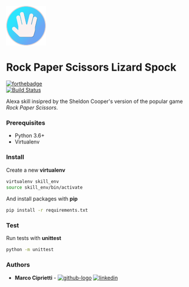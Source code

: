 [![rpsls](assets/icon_108_A2Z.png)]()
# Rock Paper Scissors Lizard Spock
[![forthebadge](https://forthebadge.com/images/badges/made-with-python.svg)](https://forthebadge.com)  
[![Build Status](https://travis-ci.org/bishop14/rock-paper-scissors-lizard-spock.svg?branch=master)](https://travis-ci.org/bishop14/rock-paper-scissors-lizard-spock)

Alexa skill insipred by the Sheldon Cooper's version of the popular game _Rock Paper Scissors_.


### Prerequisites
- Python 3.6+
- Virtualenv

### Install
Create a new **virtualenv**
```bash
virtualenv skill_env
source skill_env/bin/activate
```
And install packages with **pip**
```bash
pip install -r requirements.txt
```

### Test
Run tests with **unittest**
```bash
python -m unittest
```

### Authors
- **Marco Ciprietti** - [![github-logo](https://user-images.githubusercontent.com/22533219/67276840-c86f9000-f4c5-11e9-9ed0-344ed4355869.png)](https://github.com/bishop14)
 [![linkedin](https://user-images.githubusercontent.com/22533219/67276636-69aa1680-f4c5-11e9-9c3e-236861840728.png)](https://www.linkedin.com/in/marco-ciprietti/)
